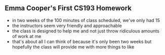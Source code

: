 ## Emma Cooper's First CS193 Homework

- in two weeks of the 100 minutes of class scheduled, we've only had 15
- the instructors seem very friendly and approachable
- the class is designed to help me and not just throw ridiculous amounts of work at me
- that's about all I can think of because it's only been two weeks but hopefully the class will provide me with more things to like
